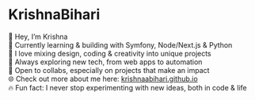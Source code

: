 # KrishnaBihari
👾 Hey, I’m Krishna  
🚀 Currently learning & building with Symfony, Node/Next.js & Python  
🎨 I love mixing design, coding & creativity into unique projects  
🧠 Always exploring new tech, from web apps to automation  
🤝 Open to collabs, especially on projects that make an impact  
🌐 Check out more about me here: [krishnaabihari.github.io](https://krishnaabihari.github.io)  
🔥 Fun fact: I never stop experimenting with new ideas, both in code & life  
